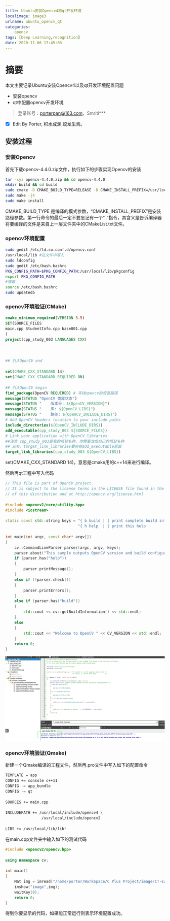 ```yaml
---
title: Ubuntu安装Opencv4和qt开发环境
localimage: image3
urlname: ubuntu_opencv_qt
categories:      
    opencv      
tags: [Deep Learning,recognition]
date: 2020-11-06 17:45:03
---
```


# 摘要

本文主要记录Ubuntu安装Opencv4以及qt开发环境配置问题

-  安装opencv
-  qt中配置opencv开发环境

> 登录账号：porterpan@163.com，Smriti***

- [x] Edit By Porter, 积水成渊,蛟龙生焉。

<!-- more -->

## 安装过程

### 安装Opencv

首先下载opencv-4.4.0.zip文件，执行如下的步骤实现Opencv的安装

```bash
tar -xyz opencv-4.4.0.zip && cd opencv-4.4.0
mkdir build && cd build
sudo cmake -D CMAKE_BUILD_TYPE=RELEASE -D CMAKE_INSTALL_PREFIX=/usr/local ..
sudo make -j4
sudo make install
```

CMAKE_BUILD_TYPE 是编译的模式参数，“CMAKE_INSTALL_PREFIX”是安装路径参数。第一行命令的最后一定不要忘记有一个“..”指令，其含义是告诉编译器将要编译的文件是来自上一层文件夹中的CMakeList.txt文件。

### opencv环境配置

```bash
sudo gedit /etc/ld.so.conf.d/opencv.conf
/usr/local/lib #在文件中写入
sudo ldconfig
sudo gedit /etc/bash.bashrc
PKG_CONFIG_PATH=$PKG_CONFIG_PATH:/usr/local/lib/pkgconfig
export PKG_CONFIG_PATH
#接着
source /etc/bash.bashrc
sudo updatedb
```

### opencv环境验证(CMake)

```cmake
cmake_minimum_required(VERSION 3.5)
SET(SOURCE_FILES
main.cpp StudentInfo.cpp base001.cpp
)
project(cpp_study_003 LANGUAGES CXX)



## 引入OpenCV end

set(CMAKE_CXX_STANDARD 14)
set(CMAKE_CXX_STANDARD_REQUIRED ON)

## 引入OpenCV begin
find_package(OpenCV REQUIRED) # 寻找opencv的安装路径
message(STATUS "OpenCV 类库状态")
message(STATUS "    版本号: ${OpenCV_VERSION}")
message(STATUS "    库: ${OpenCV_LIBS}")
message(STATUS "    路径: ${OpenCV_INCLUDE_DIRS}")
# Add OpenCV headers location to your include paths
include_directories(${OpenCV_INCLUDE_DIRS})
add_executable(cpp_study_003 ${SOURCE_FILES})
# Link your application with OpenCV libraries
##注意 cpp_study_003是我的项目名称，你需要改成自己的项目名称
## 还有，target_link_libraries要用在add_executable后面
target_link_libraries(cpp_study_003 ${OpenCV_LIBS})
```

set(CMAKE_CXX_STANDARD 14)，意思是cmake用的c++14来进行编译。

然后再qt工程中写入代码

```cpp
// This file is part of OpenCV project.
// It is subject to the license terms in the LICENSE file found in the top-level directory
// of this distribution and at http://opencv.org/license.html

#include <opencv2/core/utility.hpp>
#include <iostream>

static const std::string keys = "{ b build | | print complete build info }"
                                "{ h help  | | print this help           }";

int main(int argc, const char* argv[])
{
    cv::CommandLineParser parser(argc, argv, keys);
    parser.about("This sample outputs OpenCV version and build configuration.");
    if (parser.has("help"))
    {
        parser.printMessage();
    }
    else if (!parser.check())
    {
        parser.printErrors();
    }
    else if (parser.has("build"))
    {
        std::cout << cv::getBuildInformation() << std::endl;
    }
    else
    {
        std::cout << "Welcome to OpenCV " << CV_VERSION << std::endl;
    }
    return 0;
}
```
![qt执行后的效果](./image3/qtforopencv.png)

### opencv环境验证(Qmake)

新建一个Qmake编译的工程文件，然后再.pro文件中写入如下的配置命令

```bash
TEMPLATE = app
CONFIG += console c++11
CONFIG -= app_bundle
CONFIG -= qt

SOURCES += main.cpp

INCLUDEPATH += /usr/local/include/opencv4 \
                /usr/local/include/opencv2

LIBS += /usr/local/lib/lib*
```

在main.cpp文件夹中输入如下的测试代码

```c++
#include <opencv2/opencv.hpp>

using namespace cv;

int main()
{
    Mat img = imread("/home/porter/WorkSpace/C Plus Project/image/CT-EZ-1.jpeg");
    imshow("image",img);
    waitKey(0);
    return 0;
}
```

得到你要显示的代码，如果能正常运行则表示环境配置成功。